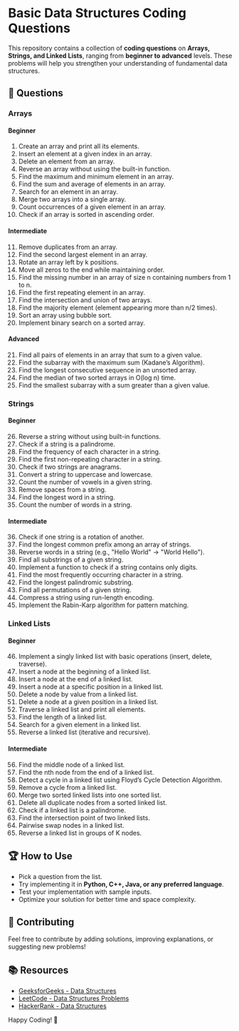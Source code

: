 # Basic Data Structures Coding Questions

This repository contains a collection of **coding questions** on **Arrays, Strings, and Linked Lists**, ranging from **beginner to advanced** levels. These problems will help you strengthen your understanding of fundamental data structures.

## 📌 **Questions**

### **Arrays**
#### **Beginner**
1. Create an array and print all its elements.
2. Insert an element at a given index in an array.
3. Delete an element from an array.
4. Reverse an array without using the built-in function.
5. Find the maximum and minimum element in an array.
6. Find the sum and average of elements in an array.
7. Search for an element in an array.
8. Merge two arrays into a single array.
9. Count occurrences of a given element in an array.
10. Check if an array is sorted in ascending order.

#### **Intermediate**
11. Remove duplicates from an array.
12. Find the second largest element in an array.
13. Rotate an array left by k positions.
14. Move all zeros to the end while maintaining order.
15. Find the missing number in an array of size n containing numbers from 1 to n.
16. Find the first repeating element in an array.
17. Find the intersection and union of two arrays.
18. Find the majority element (element appearing more than n/2 times).
19. Sort an array using bubble sort.
20. Implement binary search on a sorted array.

#### **Advanced**
21. Find all pairs of elements in an array that sum to a given value.
22. Find the subarray with the maximum sum (Kadane’s Algorithm).
23. Find the longest consecutive sequence in an unsorted array.
24. Find the median of two sorted arrays in O(log n) time.
25. Find the smallest subarray with a sum greater than a given value.

### **Strings**
#### **Beginner**
26. Reverse a string without using built-in functions.
27. Check if a string is a palindrome.
28. Find the frequency of each character in a string.
29. Find the first non-repeating character in a string.
30. Check if two strings are anagrams.
31. Convert a string to uppercase and lowercase.
32. Count the number of vowels in a given string.
33. Remove spaces from a string.
34. Find the longest word in a string.
35. Count the number of words in a string.

#### **Intermediate**
36. Check if one string is a rotation of another.
37. Find the longest common prefix among an array of strings.
38. Reverse words in a string (e.g., "Hello World" → "World Hello").
39. Find all substrings of a given string.
40. Implement a function to check if a string contains only digits.
41. Find the most frequently occurring character in a string.
42. Find the longest palindromic substring.
43. Find all permutations of a given string.
44. Compress a string using run-length encoding.
45. Implement the Rabin-Karp algorithm for pattern matching.

### **Linked Lists**
#### **Beginner**
46. Implement a singly linked list with basic operations (insert, delete, traverse).
47. Insert a node at the beginning of a linked list.
48. Insert a node at the end of a linked list.
49. Insert a node at a specific position in a linked list.
50. Delete a node by value from a linked list.
51. Delete a node at a given position in a linked list.
52. Traverse a linked list and print all elements.
53. Find the length of a linked list.
54. Search for a given element in a linked list.
55. Reverse a linked list (iterative and recursive).

#### **Intermediate**
56. Find the middle node of a linked list.
57. Find the nth node from the end of a linked list.
58. Detect a cycle in a linked list using Floyd’s Cycle Detection Algorithm.
59. Remove a cycle from a linked list.
60. Merge two sorted linked lists into one sorted list.
61. Delete all duplicate nodes from a sorted linked list.
62. Check if a linked list is a palindrome.
63. Find the intersection point of two linked lists.
64. Pairwise swap nodes in a linked list.
65. Reverse a linked list in groups of K nodes.

## 🏆 **How to Use**
- Pick a question from the list.
- Try implementing it in **Python, C++, Java, or any preferred language**.
- Test your implementation with sample inputs.
- Optimize your solution for better time and space complexity.

## 🚀 **Contributing**
Feel free to contribute by adding solutions, improving explanations, or suggesting new problems!

## 📚 **Resources**
- [GeeksforGeeks - Data Structures](https://www.geeksforgeeks.org/data-structures/)
- [LeetCode - Data Structures Problems](https://leetcode.com/problemset/all/)
- [HackerRank - Data Structures](https://www.hackerrank.com/domains/tutorials/10-days-of-data-structures)

Happy Coding! 🎯
